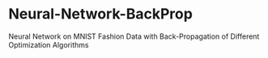 # Neural-Network-BackProp
Neural Network on MNIST Fashion Data with Back-Propagation of Different Optimization Algorithms
